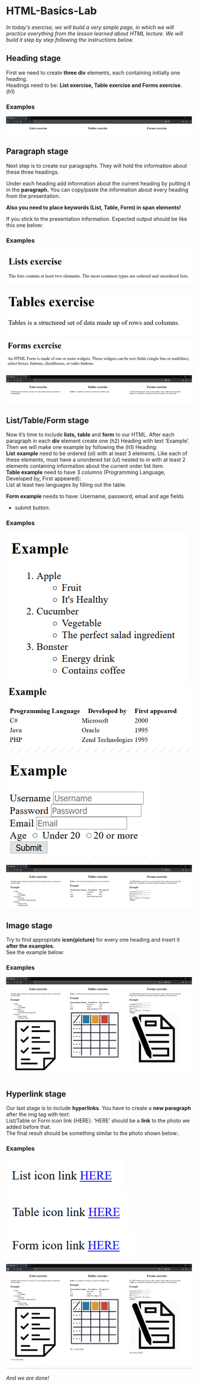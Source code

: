 # HTML-Basics-Lab

*In today's exercise, we will build a very simple page, in which we will
practice everything from the lesson learned about HTML lecture. We will
build it step by step following the instructions below.*

## Heading stage

First we need to create **three div** elements, each containing
initially one heading.  
Headings need to be: **List exercise, Table exercise and Forms
exercise**. (h1)

### Examples

![](./media/image1.png)

## Paragraph stage

Next step is to create our paragraphs. They will hold the information
about these three headings.

Under each heading add information about the current heading by putting
it in the **paragraph.** You can copy/paste the information about every
heading from the presentation.

**Also you need to place keywords (List, Table, Form) in span
elements\!**

If you stick to the presentation information.
<span class="underline">Expected output should be like this one
below:</span>

### Examples

![](./media/image2.png)

![](./media/image3.png)

![](./media/image4.png)

![](./media/image5.png)

## List/Table/Form stage

Now it’s time to include **lists,** **table** and **form** to our HTML.
After each paragraph in each **div** element create one (h2) Heading
with text ‘Example’. Then we will make one example by following the (h1)
Heading:  
**List** **example** need to be ordered (ol) with at least 3 elements.
Like each of these elements, must have a unordered list (ul) nested to
in with at least 2 elements containing information about the current
order list item.  
**Table example** need to have 3 columns (Programming Language,
Developed by, First appeared):  
List at least two languages by filling out the table.

**Form example** needs to have: Username, password, email and age fields
+ submit button:

### Examples

![](./media/image6.png)![](./media/image7.png)

![](./media/image8.png)

![](./media/image9.png)

## Image stage

Try to find appropriate **icon(**picture**)** for every one heading and
insert it **after the examples.**  
<span class="underline">See the example below</span>:

### Examples

![](./media/image10.png)

## Hyperlink stage

Our last stage is to include **hyperlinks**. You have to create a **new
paragraph** after the img tag with text:  
List/Table or Form icon link {HERE}. ‘HERE’ should be a **link** to the
photo we added before that.  
<span class="underline">Тhe final result should be something similar to
the photo shown below:.</span>

### Examples

![](./media/image11.png)![](./media/image12.png)![](./media/image13.png)

![](./media/image14.png)

*And we are done\!*
